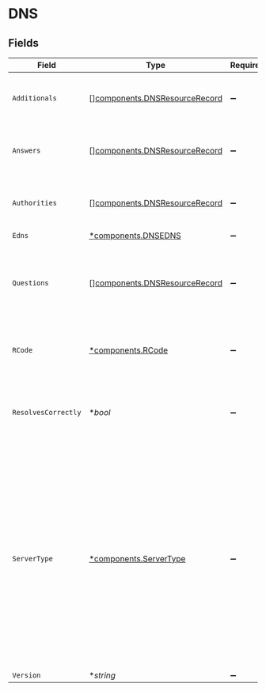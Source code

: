 # DNS


## Fields

| Field                                                                                                                                                                                                                                                                                                                                                                                                                        | Type                                                                                                                                                                                                                                                                                                                                                                                                                         | Required                                                                                                                                                                                                                                                                                                                                                                                                                     | Description                                                                                                                                                                                                                                                                                                                                                                                                                  |
| ---------------------------------------------------------------------------------------------------------------------------------------------------------------------------------------------------------------------------------------------------------------------------------------------------------------------------------------------------------------------------------------------------------------------------- | ---------------------------------------------------------------------------------------------------------------------------------------------------------------------------------------------------------------------------------------------------------------------------------------------------------------------------------------------------------------------------------------------------------------------------- | ---------------------------------------------------------------------------------------------------------------------------------------------------------------------------------------------------------------------------------------------------------------------------------------------------------------------------------------------------------------------------------------------------------------------------- | ---------------------------------------------------------------------------------------------------------------------------------------------------------------------------------------------------------------------------------------------------------------------------------------------------------------------------------------------------------------------------------------------------------------------------- |
| `Additionals`                                                                                                                                                                                                                                                                                                                                                                                                                | [][components.DNSResourceRecord](../../models/components/dnsresourcerecord.md)                                                                                                                                                                                                                                                                                                                                               | :heavy_minus_sign:                                                                                                                                                                                                                                                                                                                                                                                                           | A list of resource records (RRs) contained in the ADDITIONAL section of the response.                                                                                                                                                                                                                                                                                                                                        |
| `Answers`                                                                                                                                                                                                                                                                                                                                                                                                                    | [][components.DNSResourceRecord](../../models/components/dnsresourcerecord.md)                                                                                                                                                                                                                                                                                                                                               | :heavy_minus_sign:                                                                                                                                                                                                                                                                                                                                                                                                           | A list of resource records (RRs) contained in the ANSWER section of the response.                                                                                                                                                                                                                                                                                                                                            |
| `Authorities`                                                                                                                                                                                                                                                                                                                                                                                                                | [][components.DNSResourceRecord](../../models/components/dnsresourcerecord.md)                                                                                                                                                                                                                                                                                                                                               | :heavy_minus_sign:                                                                                                                                                                                                                                                                                                                                                                                                           | A list of resource records (RRs) contained in the AUTHORITIES section of the response.                                                                                                                                                                                                                                                                                                                                       |
| `Edns`                                                                                                                                                                                                                                                                                                                                                                                                                       | [*components.DNSEDNS](../../models/components/dnsedns.md)                                                                                                                                                                                                                                                                                                                                                                    | :heavy_minus_sign:                                                                                                                                                                                                                                                                                                                                                                                                           | N/A                                                                                                                                                                                                                                                                                                                                                                                                                          |
| `Questions`                                                                                                                                                                                                                                                                                                                                                                                                                  | [][components.DNSResourceRecord](../../models/components/dnsresourcerecord.md)                                                                                                                                                                                                                                                                                                                                               | :heavy_minus_sign:                                                                                                                                                                                                                                                                                                                                                                                                           | A list of resource records (RRs) contained in the QUESTION section of the response, which may echo the request that the server is responding to.                                                                                                                                                                                                                                                                             |
| `RCode`                                                                                                                                                                                                                                                                                                                                                                                                                      | [*components.RCode](../../models/components/rcode.md)                                                                                                                                                                                                                                                                                                                                                                        | :heavy_minus_sign:                                                                                                                                                                                                                                                                                                                                                                                                           | A enumerated field indicating the result of the request. The most common values are defined in RFC 1035.                                                                                                                                                                                                                                                                                                                     |
| `ResolvesCorrectly`                                                                                                                                                                                                                                                                                                                                                                                                          | **bool*                                                                                                                                                                                                                                                                                                                                                                                                                      | :heavy_minus_sign:                                                                                                                                                                                                                                                                                                                                                                                                           | Whether the server returns an IP address for ip.parrotdns.com that matches the authoritative server, which is controlled by Censys.                                                                                                                                                                                                                                                                                          |
| `ServerType`                                                                                                                                                                                                                                                                                                                                                                                                                 | [*components.ServerType](../../models/components/servertype.md)                                                                                                                                                                                                                                                                                                                                                              | :heavy_minus_sign:                                                                                                                                                                                                                                                                                                                                                                                                           | An enumerated value indicating the behavior of the server. An AUTHORITATIVE server fulfills requests for domain names it controls, which are not listed by the server. FORWARDING and RECURSIVE_RESOLVER servers fulfill requests indirectly for domain names they do not control. A RECURSIVE_RESOLVER will query ip.parrotdns.com itself, resulting in its own IP address being present in the dns.answers.response field. |
| `Version`                                                                                                                                                                                                                                                                                                                                                                                                                    | **string*                                                                                                                                                                                                                                                                                                                                                                                                                    | :heavy_minus_sign:                                                                                                                                                                                                                                                                                                                                                                                                           | N/A                                                                                                                                                                                                                                                                                                                                                                                                                          |